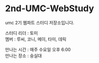 # 2nd-UMC-WebStudy
umc 2기 웹파트 스터디 저장소입니다.

스터디 리더 : 토미 <br/>
멤버 : 루씨, 코니, 메이, 타미, 데릭

만나는 시간 : 매주 수요일 오후 6:00 <br/>
만나는 장소 : 숭실대
